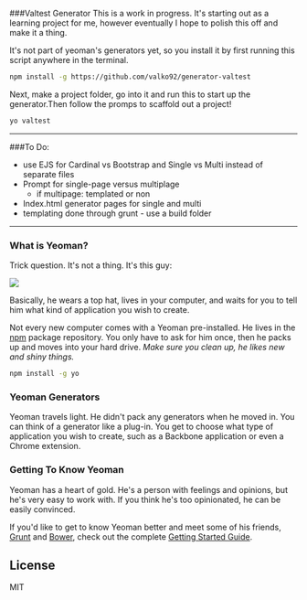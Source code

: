 ###Valtest Generator
This is a work in progress. It's starting out as a learning project for me, however eventually I hope to polish this off and make it a thing.

It's not part of yeoman's generators yet, so you install it by first running this script anywhere in the terminal.

```bash
npm install -g https://github.com/valko92/generator-valtest
```

Next, make a project folder, go into it and run this to start up the generator.Then follow the promps to scaffold out a project!

```bash
yo valtest
```

---
###To Do:
* use EJS for Cardinal vs Bootstrap and Single vs Multi instead of separate files
* Prompt for single-page versus multiplage
  - if multipage: templated or non
* Index.html generator pages for single and multi
* templating done through grunt - use a build folder



---

### What is Yeoman?

Trick question. It's not a thing. It's this guy:

![](http://i.imgur.com/JHaAlBJ.png)

Basically, he wears a top hat, lives in your computer, and waits for you to tell him what kind of application you wish to create.

Not every new computer comes with a Yeoman pre-installed. He lives in the [npm](https://npmjs.org) package repository. You only have to ask for him once, then he packs up and moves into your hard drive. *Make sure you clean up, he likes new and shiny things.*

```bash
npm install -g yo
```

### Yeoman Generators

Yeoman travels light. He didn't pack any generators when he moved in. You can think of a generator like a plug-in. You get to choose what type of application you wish to create, such as a Backbone application or even a Chrome extension.

### Getting To Know Yeoman

Yeoman has a heart of gold. He's a person with feelings and opinions, but he's very easy to work with. If you think he's too opinionated, he can be easily convinced.

If you'd like to get to know Yeoman better and meet some of his friends, [Grunt](http://gruntjs.com) and [Bower](http://bower.io), check out the complete [Getting Started Guide](https://github.com/yeoman/yeoman/wiki/Getting-Started).


## License

MIT
